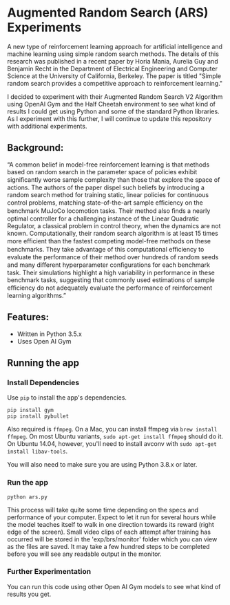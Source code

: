# Augmented Random Search (ARS) Experiments

A new type of reinforcement learning approach for artificial intelligence and machine learning using simple random search methods. The details of this research was published in a recent paper by Horia Mania, Aurelia Guy and Benjamin Recht in the Department of Electrical Engineering and Computer Science at the University of California, Berkeley. The paper is titled "Simple random search provides a competitive approach to reinforcement learning."

I decided to experiment with their Augmented Random Search V2 Algorithm using OpenAI Gym and the Half Cheetah environment to see what kind of results I could get using Python and some of the standard Python libraries. As I experiment with this further, I will continue to update this repository with additional experiments.

## Background:

“A common belief in model-free reinforcement learning is that methods based on random search in the parameter space of policies exhibit signiﬁcantly worse sample complexity than those that explore the space of actions. The authors of the paper dispel such beliefs by introducing a random search method for training static, linear policies for continuous control problems, matching state-of-the-art sample eﬃciency on the benchmark MuJoCo locomotion tasks. Their method also ﬁnds a nearly optimal controller for a challenging instance of the Linear Quadratic Regulator, a classical problem in control theory, when the dynamics are not known. Computationally, their random search algorithm is at least 15 times more eﬃcient than the fastest competing model-free methods on these benchmarks. They take advantage of this computational eﬃciency to evaluate the performance of their method over hundreds of random seeds and many diﬀerent hyperparameter conﬁgurations for each benchmark task. Their simulations highlight a high variability in performance in these benchmark tasks, suggesting that commonly used estimations of sample eﬃciency do not adequately evaluate the performance of reinforcement learning algorithms.”

## Features:

* Written in Python 3.5.x
* Uses Open AI Gym

## Running the app

### Install Dependencies

Use `pip` to install the app's dependencies.

    pip install gym
    pip install pybullet

Also required is `ffmpeg`. On a Mac, you can install ffmpeg via `brew install ffmpeg`. On most Ubuntu variants, `sudo apt-get install ffmpeg` should do it. On Ubuntu 14.04, however, you'll need to install avconv with `sudo apt-get install libav-tools`.

You will also need to make sure you are using Python 3.8.x or later.

### Run the app

    python ars.py

This process will take quite some time depending on the specs and performance of your computer. Expect to let it run for several hours while the model teaches itself to walk in one direction towards its reward (right edge of the screen). Small video clips of each attempt after training has occurred will be stored in the 'exp/brs/monitor' folder which you can view as the files are saved. It may take a few hundred steps to be completed before you will see any readable output in the monitor.

### Further Experimentation

You can run this code using other Open AI Gym models to see what kind of results you get.
